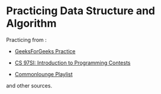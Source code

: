 # Practicing Data Structure and Algorithm
Practicing from :

- [GeeksForGeeks Practice](http://www.geeksforgeeks.org)

- [CS 97SI: Introduction to Programming Contests](http://web.stanford.edu/class/cs97si/)

- [Commonlounge Playlist](https://www.commonlounge.com/discussion/5d2822257dfa49328d85fd27cf114441/main) 

and other sources.
